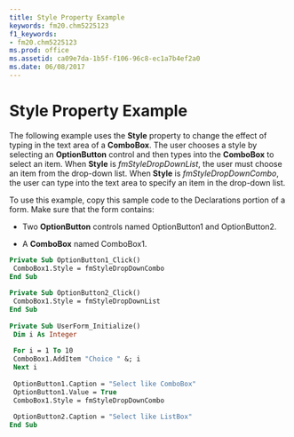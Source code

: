```yaml
---
title: Style Property Example
keywords: fm20.chm5225123
f1_keywords:
- fm20.chm5225123
ms.prod: office
ms.assetid: ca09e7da-1b5f-f106-96c8-ec1a7b4ef2a0
ms.date: 06/08/2017
---
```



# Style Property Example

The following example uses the **Style** property to change the effect of typing in the text area of a **ComboBox**. The user chooses a style by selecting an **OptionButton** control and then types into the **ComboBox** to select an item. When **Style** is _fmStyleDropDownList_, the user must choose an item from the drop-down list. When **Style** is _fmStyleDropDownCombo_, the user can type into the text area to specify an item in the drop-down list.

To use this example, copy this sample code to the Declarations portion of a form. Make sure that the form contains:




- Two **OptionButton** controls named OptionButton1 and OptionButton2.
    
- A **ComboBox** named ComboBox1.
    




```vb
Private Sub OptionButton1_Click() 
 ComboBox1.Style = fmStyleDropDownCombo 
End Sub 
 
Private Sub OptionButton2_Click() 
 ComboBox1.Style = fmStyleDropDownList 
End Sub 
 
Private Sub UserForm_Initialize() 
 Dim i As Integer 
 
 For i = 1 To 10 
 ComboBox1.AddItem "Choice " &; i 
 Next i 
 
 OptionButton1.Caption = "Select like ComboBox" 
 OptionButton1.Value = True 
 ComboBox1.Style = fmStyleDropDownCombo 
 
 OptionButton2.Caption = "Select like ListBox" 
End Sub
```



